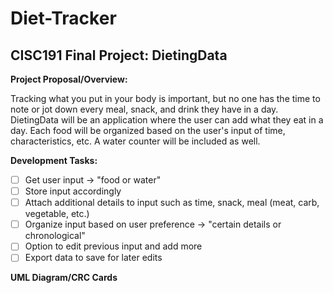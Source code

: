 # Diet-Tracker
## CISC191 Final Project: DietingData

**Project Proposal/Overview:**

Tracking what you put in your body is important, but no one has the time to note or jot down every meal, snack, and drink they have in a day. DietingData will be an application where the user can add what they eat in a day. Each food will be organized based on the user's input of time, characteristics, etc. A water counter will be included as well.

**Development Tasks:**

- [ ] Get user input -> "food or water"
- [ ] Store input accordingly
- [ ] Attach additional details to input such as time, snack, meal (meat, carb, vegetable, etc.)
- [ ] Organize input based on user preference -> "certain details or chronological"
- [ ] Option to edit previous input and add more
- [ ] Export data to save for later edits

**UML Diagram/CRC Cards**

